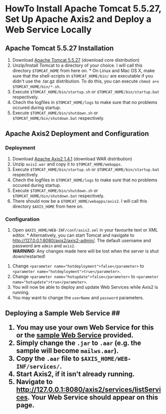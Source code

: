 # HowTo Install Apache Tomcat 5.5.27, Set Up Apache Axis2 and Deploy a Web Service Locally #

## Apache Tomcat 5.5.27 Installation ##

  1. Download [Apache Tomcat 5.5.27](http://tomcat.apache.org/download-55.cgi#5.5.27) (download core distribution)
  1. Unzip/Install Tomcat to a directory of your choice. I will call this directory `$TOMCAT_HOME` from here on.
    * On Linux and Mac OS X, make sure that the shell-scripts in `$TOMCAT_HOME/bin/` are executable if you didn't use the .tar.gz distribution. To do this, you can execute `chmod a+x $TOMCAT_HOME/bin/*.sh`.
  1. Execute `$TOMCAT_HOME/bin/startup.sh` or `$TOMCAT_HOME/bin/startup.bat` respectively.
  1. Chech the logfiles in `$TOMCAT_HOME/logs` to make sure that no problems occured during startup.
  1. Execute `$TOMCAT_HOME/bin/shutdown.sh` or `$TOMCAT_HOME/bin/shutdown.bat` respectively.

## Apache Axis2 Deployment and Configuration ##

### Deployment ###

  1. Download [Apache Axis2 1.4.1](http://ws.apache.org/axis2/download/1_4_1/download.cgi) (download WAR distribution)
  1. Unzip `axis2.war` and copy it to `$TOMCAT_HOME/webapps`.
  1. Execute `$TOMCAT_HOME/bin/startup.sh` or `$TOMCAT_HOME/bin/startup.bat` respectively.
  1. Chech the logfiles in `$TOMCAT_HOME/logs` to make sure that no problems occured during startup.
  1. Execute `$TOMCAT_HOME/bin/shutdown.sh` or `$TOMCAT_HOME/bin/shutdown.bat` respectively.
  1. There should now be a `$TOMCAT_HOME/webapps/axis2`. I will call this directory `$AXIS_HOME` from here on.

### Configuration ###

  1. Open `$AXIS_HOME/WEB-INF/conf/axis2.xml` in your favourite text or XML editor.
    * Alternatively, you can start Tomcat and navigate to http://127.0.0.1:8080/axis2/axis2-admin/. The default username and password are `admin` and `axis2`.<br><b><i>WARNING:</i></b> Any changes made here will be lost when the server is shut down/restarted!<br>
</li></ul><ol><li>Change <code>&lt;parameter name="hotdeployment"&gt;false&lt;/parameter&gt;</code> to <code>&lt;parameter name="hotdeployment"&gt;true&lt;/parameter&gt;</code>.<br>
</li><li>Change <code>&lt;parameter name="hotupdate"&gt;false&lt;/parameter&gt;</code> to <code>&lt;parameter name="hotupdate"&gt;true&lt;/parameter&gt;</code>.<br>
</li><li>You will now be able to deploy and update Web Services while Axis2 is running.<br>
</li><li>You may want to change the <code>userName</code> and <code>password</code> parameters.</li></ol>

<h2>Deploying a Sample Web Service ##

  1. You may use your own Web Service for this or the [sample Web Service](http://code.google.com/p/decidr/source/browse/trunk/docs/misc/mailws.jar?r=548) provided.
  1. Simply change the `.jar` to `.aar` (e.g. the sample will become `mailws.aar`).
  1. Copy the `.aar` file to `$AXIS_HOME/WEB-INF/services/`.
  1. Start Axis2, if it isn't already running.
  1. Navigate to http://127.0.0.1:8080/axis2/services/listServices. Your Web Service should appear on this page.
